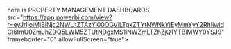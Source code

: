 here is PROPERTY MANAGEMENT DASHBOARDS src="https://app.powerbi.com/view?r=eyJrIjoiMjBiNjc2NWUtZTAzYi00OGViLTgxZTYtNWNkYjEyMmYyY2RhIiwidCI6ImU0ZmJhZDQ5LWM5ZTUtNDgxMS1iNWZmLTZhZjQ1YTBiMWY0YSJ9" frameborder="0" allowFullScreen="true"></iframe>
